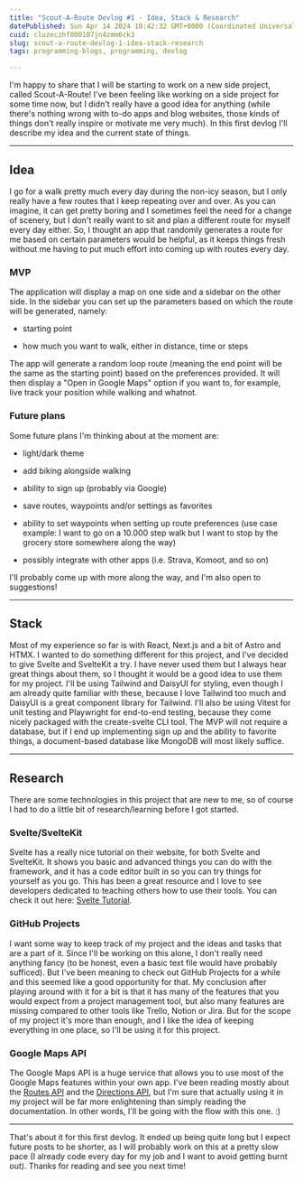 ```yaml
---
title: "Scout-A-Route Devlog #1 - Idea, Stack & Research"
datePublished: Sun Apr 14 2024 10:42:32 GMT+0000 (Coordinated Universal Time)
cuid: cluzeczhf000107jn4zmm6ck3
slug: scout-a-route-devlog-1-idea-stack-research
tags: programming-blogs, programming, devlog

---
```


I'm happy to share that I will be starting to work on a new side project, called Scout-A-Route! I've been feeling like working on a side project for some time now, but I didn't really have a good idea for anything (while there's nothing wrong with to-do apps and blog websites, those kinds of things don't really inspire or motivate me very much). In this first devlog I'll describe my idea and the current state of things.

---

## **Idea**

I go for a walk pretty much every day during the non-icy season, but I only really have a few routes that I keep repeating over and over. As you can imagine, it can get pretty boring and I sometimes feel the need for a change of scenery, but I don't really want to sit and plan a different route for myself every day either. So, I thought an app that randomly generates a route for me based on certain parameters would be helpful, as it keeps things fresh without me having to put much effort into coming up with routes every day.

### **MVP**

The application will display a map on one side and a sidebar on the other side. In the sidebar you can set up the parameters based on which the route will be generated, namely:

* starting point
    
* how much you want to walk, either in distance, time or steps
    

The app will generate a random loop route (meaning the end point will be the same as the starting point) based on the preferences provided. It will then display a "Open in Google Maps" option if you want to, for example, live track your position while walking and whatnot.

### **Future plans**

Some future plans I'm thinking about at the moment are:

* light/dark theme
    
* add biking alongside walking
    
* ability to sign up (probably via Google)
    
* save routes, waypoints and/or settings as favorites
    
* ability to set waypoints when setting up route preferences (use case example: I want to go on a 10.000 step walk but I want to stop by the grocery store somewhere along the way)
    
* possibly integrate with other apps (i.e. Strava, Komoot, and so on)
    

I'll probably come up with more along the way, and I'm also open to suggestions!

---

## **Stack**

Most of my experience so far is with React, Next.js and a bit of Astro and HTMX. I wanted to do something different for this project, and I've decided to give Svelte and SvelteKit a try. I have never used them but I always hear great things about them, so I thought it would be a good idea to use them for my project. I'll be using Tailwind and DaisyUI for styling, even though I am already quite familiar with these, because I love Tailwind too much and DaisyUI is a great component library for Tailwind. I'll also be using Vitest for unit testing and Playwright for end-to-end testing, because they come nicely packaged with the create-svelte CLI tool. The MVP will not require a database, but if I end up implementing sign up and the ability to favorite things, a document-based database like MongoDB will most likely suffice.

---

## **Research**

There are some technologies in this project that are new to me, so of course I had to do a little bit of research/learning before I got started.

### **Svelte/SvelteKit**

Svelte has a really nice tutorial on their website, for both Svelte and SvelteKit. It shows you basic and advanced things you can do with the framework, and it has a code editor built in so you can try things for yourself as you go. This has been a great resource and I love to see developers dedicated to teaching others how to use their tools. You can check it out here: [Svelte Tutorial](https://learn.svelte.dev/tutorial/welcome-to-svelte).

### **GitHub Projects**

I want some way to keep track of my project and the ideas and tasks that are a part of it. Since I'll be working on this alone, I don't really need anything fancy (to be honest, even a basic text file would have probably sufficed). But I've been meaning to check out GitHub Projects for a while and this seemed like a good opportunity for that. My conclusion after playing around with it for a bit is that it has many of the features that you would expect from a project management tool, but also many features are missing compared to other tools like Trello, Notion or Jira. But for the scope of my project it's more than enough, and I like the idea of keeping everything in one place, so I'll be using it for this project.

### **Google Maps API**

The Google Maps API is a huge service that allows you to use most of the Google Maps features within your own app. I've been reading mostly about the [Routes API](https://developers.google.com/maps/documentation/routes) and the [Directions API](https://developers.google.com/maps/documentation/javascript/directions), but I'm sure that actually using it in my project will be far more enlightening than simply reading the documentation. In other words, I'll be going with the flow with this one. :)

---

That's about it for this first devlog. It ended up being quite long but I expect future posts to be shorter, as I will probably work on this at a pretty slow pace (I already code every day for my job and I want to avoid getting burnt out). Thanks for reading and see you next time!